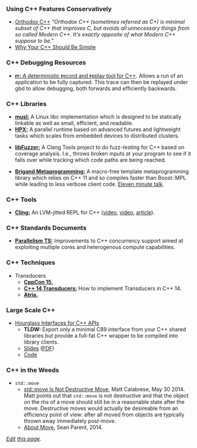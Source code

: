 
### Using C++ Features Conservatively

* [Orthodox C++](https://gist.github.com/bkaradzic/2e39896bc7d8c34e042b)
  _"Orthodox C++ (sometimes referred as C+) is minimal subset of C++ that improves C, but avoids all unnecessary things from so called Modern C++. It's exactly opposite of what Modern C++ suppose to be."_
* [Why Your C++ Should Be Simple](https://hacksoflife.blogspot.co.uk/2017/03/why-your-c-should-be-simple.html)

### C++ Debugging Resources
* [**rr:** A deterministic **r**ecord and **r**eplay tool for C++](http://rr-project.org/).
  Allows a run of an application to be fully captured.
  This trace can then be replayed under gbd to allow debugging,
  both forwards and efficiently backwards.

### C++ Libraries
* [**musl:**](https://www.musl-libc.org) A Linux libc implementation which is designed to be
  statically linkable as well as small, efficient, and readable.
* [**HPX:**](https://github.com/STEllAR-GROUP/hpx)
  A parallel runtime based on advanced futures and lightweight tasks which scales from embedded devices
  to distributed clusters.
- [**libFuzzer:**](http://llvm.org/docs/LibFuzzer.html)
  A Clang Tools project to do fuzz-testing for C++ based on coverage analysis.
  I.e., throws broken inputs at your program to see if it falls over while tracking
  which code paths are being reached.
* [**Brigand Metaprogramming:**](https://github.com/edouarda/brigand/blob/master/README.md)
  A macro-free template metaprogramming library which relies on C++ 11 and so compiles faster than Boost::MPL
  while leading to less verbose client code.
  [Eleven minute talk](https://www.youtube.com/watch?v=B8XSDhWx7hY).

### C++ Tools
* [**Cling:**](https://root.cern.ch/cling)
  An LVM-jitted REPL for C++
  ([video](http://www.youtube.com/watch?v=f9Xfh8pv3Fs),
  [video](http://llvm.org/devmtg/2010-11/videos/Naumann_Cling-desktop.mp4), [article](https://www.infoq.com/news/2015/05/cling-cpp-interpreter)).

### C++ Standards Documents
* [**Parallelism TS:**](https://github.com/cplusplus/parallelism-ts) Improvements to C++ concurrency support aimed
  at exploiting multiple cores and heterogenous compute capabilities.

### C++ Techniques
* Transducers
  * [**CppCon 15.**](https://www.youtube.com/watch?v=vohGJjGxtJQ)
  * [**C++ 14 Transducers:**](http://vitiy.info/cpp14-how-to-implement-transducers/)
    How to implement Transducers in C++ 14.
  * [**Atria.**](http://ableton.github.io/atria/)

### Large Scale C++
* [Hourglass Interfaces for C++ APIs](https://www.youtube.com/watch?v=PVYdHDm0q6Y)
  - **TLDW:** Export only a minimal C89 interface from your C++ shared libraries but provide a
  full-fat C++ wrapper to be compiled into library clients.
  - [Slides](http://www.slideshare.net/StefanusDuToit/cpp-con-2014-hourglass-interfaces-for-c-apis) ([PDF](https://github.com/CppCon/CppCon2014/raw/master/Presentations/Hourglass%20Interfaces%20for%20C%2B%2B%20APIs/Hourglass%20Interfaces%20for%20C%2B%2B%20APIs%20-%20Stefanus%20Du%20Toit%20-%20CppCon%202014.pdf))
  - [Code](https://github.com/CppCon/CppCon2014/tree/master/Presentations/Hourglass%20Interfaces%20for%20C%2B%2B%20APIs/code)

### C++ in the Weeds
* `std::move`
  - [std::move Is Not Destructive Move](https://github.com/mcalabrese/cpp-stuff/wiki/std::move-Is-Not-Destructive-Move),
    Matt Calabrese, May 30 2014.
    Matt points out that `std::move` is not destructive and that the object on the rhs of a move should still be
    in a reasonable state after the move.
    Destructive moves would actually be desireable from an efficiency point of view: after all moved from objects
    are typically thrown away immediately post-move.
  - [About Move](http://sean-parent.stlab.cc/2014/05/30/about-move.html),
    Sean Parent, 2014.

*[Edit](https://github.com/ahcox/ahcox.com/edit/master/cpp/cpp-resources.md) [this page](http://ahcox.com/cpp/cpp-resources/)*.
